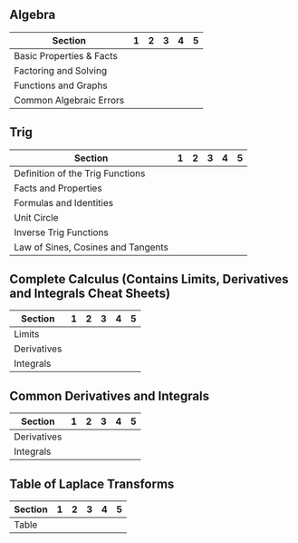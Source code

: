 ## Algebra

| Section | 1 | 2 | 3 | 4 | 5 |
|---------|---|---|---|---|---|
| Basic Properties & Facts |  |  |  |  |  |
| Factoring and Solving |  |  |  |  |  |
| Functions and Graphs |  |  |  |  |  |
| Common Algebraic Errors |  |  |  |  |  |

## Trig

| Section | 1 | 2 | 3 | 4 | 5 |
|---------|---|---|---|---|---|
| Definition of the Trig Functions |
| Facts and Properties |
| Formulas and Identities |
| Unit Circle |
| Inverse Trig Functions |
| Law of Sines, Cosines and Tangents |

## Complete Calculus (Contains Limits, Derivatives and Integrals Cheat Sheets)

| Section | 1 | 2 | 3 | 4 | 5 |
|---------|---|---|---|---|---|
| Limits |  |  |  |  |  |
| Derivatives |  |  |  |  |  |
| Integrals |  |  |  |  |  |

## Common Derivatives and Integrals

| Section | 1 | 2 | 3 | 4 | 5 |
|---------|---|---|---|---|---|
| Derivatives |  |  |  |  |  |
| Integrals |  |  |  |  |  |

## Table of Laplace Transforms

| Section | 1 | 2 | 3 | 4 | 5 |
|---------|---|---|---|---|---|
| Table |  |  |  |  |  |
